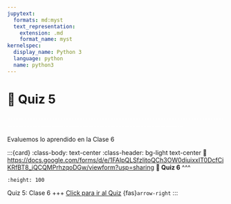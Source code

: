 ```yaml
---
jupytext:
  formats: md:myst
  text_representation:
    extension: .md
    format_name: myst
kernelspec:
  display_name: Python 3
  language: python
  name: python3
---
```


# 🔨 Quiz 5

<div>
    <p style="color:white">---------------------------------------------------------------------------------------------------------------------------------------------</p>
</div>

Evaluemos lo aprendido en la Clase 6

:::{card}
:class-body: text-center
:class-header: bg-light text-center
:link: https://docs.google.com/forms/d/e/1FAIpQLSfzlitoQCh3OW0diuixxIT0DcfCiKRfBT8_iQCQMPrhzqoDGw/viewform?usp=sharing
**💬 Quiz 6**
^^^
```{image} https://upload.wikimedia.org/wikipedia/commons/thumb/c/c2/Google_Forms_logo_%282014-2020%29.svg/1489px-Google_Forms_logo_%282014-2020%29.svg.png
:height: 100
```

Quiz 5: Clase 6
+++
[Click para ir al Quiz](https://docs.google.com/forms/d/e/1FAIpQLSfzlitoQCh3OW0diuixxIT0DcfCiKRfBT8_iQCQMPrhzqoDGw/viewform?usp=sharing) {fas}`arrow-right`
:::